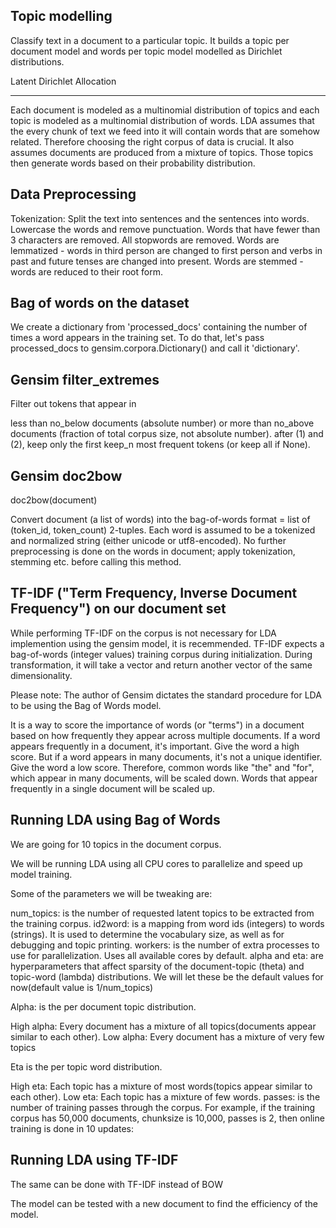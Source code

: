 Topic modelling
---------------

Classify text in a document to a particular topic. It builds a topic per document model and 
words per topic model modelled as Dirichlet distributions.

Latent Dirichlet Allocation
______________
Each document is modeled as a multinomial distribution of topics and each topic is modeled as a multinomial distribution of words.
LDA assumes that the every chunk of text we feed into it will contain words that are somehow related. Therefore choosing the right corpus of data is crucial.
It also assumes documents are produced from a mixture of topics. Those topics then generate words based on their probability distribution.

Data Preprocessing
------------------

Tokenization: Split the text into sentences and the sentences into words. Lowercase the words and remove punctuation.
Words that have fewer than 3 characters are removed.
All stopwords are removed.
Words are lemmatized - words in third person are changed to first person and verbs in past and future tenses are changed into present.
Words are stemmed - words are reduced to their root form.

Bag of words on the dataset
---------------------------

We create a dictionary from 'processed_docs' containing the number of times a word appears in the training set. To do that, let's pass processed_docs to gensim.corpora.Dictionary() and call it 'dictionary'.

Gensim filter_extremes
---------------------
Filter out tokens that appear in

less than no_below documents (absolute number) or
more than no_above documents (fraction of total corpus size, not absolute number).
after (1) and (2), keep only the first keep_n most frequent tokens (or keep all if None).

Gensim doc2bow
-----------------

doc2bow(document)

Convert document (a list of words) into the bag-of-words format = list of (token_id, token_count) 2-tuples. Each word is assumed to be a tokenized and normalized string (either unicode or utf8-encoded). No further preprocessing is done on the words in document; apply tokenization, stemming etc. before calling this method.

TF-IDF ("Term Frequency, Inverse Document Frequency") on our document set
------------------------------
While performing TF-IDF on the corpus is not necessary for LDA implemention using the gensim model, it is recemmended. TF-IDF expects a bag-of-words (integer values) training corpus during initialization. During transformation, it will take a vector and return another vector of the same dimensionality.

Please note: The author of Gensim dictates the standard procedure for LDA to be using the Bag of Words model.

It is a way to score the importance of words (or "terms") in a document based on how frequently they appear across multiple documents.
If a word appears frequently in a document, it's important. Give the word a high score. But if a word appears in many documents, it's not a unique identifier. Give the word a low score.
Therefore, common words like "the" and "for", which appear in many documents, will be scaled down. Words that appear frequently in a single document will be scaled up.

Running LDA using Bag of Words
-----------------------------

We are going for 10 topics in the document corpus.

We will be running LDA using all CPU cores to parallelize and speed up model training.

Some of the parameters we will be tweaking are:

num_topics: is the number of requested latent topics to be extracted from the training corpus.
id2word:  is a mapping from word ids (integers) to words (strings). It is used to determine the vocabulary size, as well as for debugging and topic printing.
workers: is the number of extra processes to use for parallelization. Uses all available cores by default.
alpha and eta: are hyperparameters that affect sparsity of the document-topic (theta) and topic-word (lambda) distributions. We will let these be the default values for now(default value is 1/num_topics)

Alpha:  is the per document topic distribution.

High alpha: Every document has a mixture of all topics(documents appear similar to each other).
Low alpha: Every document has a mixture of very few topics

Eta is the per topic word distribution.

High eta: Each topic has a mixture of most words(topics appear similar to each other).
Low eta: Each topic has a mixture of few words.
passes:  is the number of training passes through the corpus. For example, if the training corpus has 50,000 documents, chunksize is 10,000, passes is 2, then online training is done in 10 updates:

Running LDA using TF-IDF
-----------------------

The same can be done with TF-IDF instead of BOW

The model can be tested with a new document to find the efficiency of the model.
